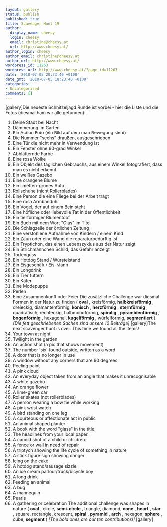 ```yaml
---
layout: gallery
status: publish
published: true
title: Scavenger Hunt 19
author:
  display_name: cheesy
  login: cheesy
  email: christine@cheesy.at
  url: http://www.cheesy.at/
author_login: cheesy
author_email: christine@cheesy.at
author_url: http://www.cheesy.at/
wordpress_id: 11263
wordpress_url: http://www.cheesy.at/?page_id=11263
date: '2010-07-05 20:23:40 +0100'
date_gmt: '2010-07-05 18:23:40 +0100'
categories:
- Uncategorized
comments: []
---
```

<!--:de-->[gallery]Die neueste Schnitzeljagd Runde ist vorbei - hier die Liste und die Fotos (diesmal ham wir alle gefunden):
1. Deine Stadt bei Nacht
2. Dämmerung im Garten
3. Ein Action Foto (ein Bild auf dem man Bewegung sieht)
4. Die Nummer "sechs" draußen, ausgeschrieben
5. Eine Tür die nicht mehr in Verwendung ist
6. Ein Fenster ohne 60-grad Winkel
7. Abblätternde Farbe
8. Eine rosa Wolke
9. Ein Objekt des täglichen Gebrauchs, aus einem Winkel fotografiert, dass man es nicht erkennt
10. Ein weißes Gazebo
11. Eine orangene Blume
12. Ein limetten-grünes Auto
13. Rollschuhe (nicht Rollerblades)
14. Eine Person die eine Fliege bei der Arbeit trägt
15. Eine rosa Armbanduhr
16. Ein Vogel, der auf einem Bein steht
17. Eine höfliche oder liebevolle Tat in der Öffentlichkeit
18. Ein tierförmiger Blumentopf
19. Ein Buch mit dem Wort "Glas" im Titel
20. Die Schlagzeile der örtlichen Zeitung
21. Eine verstohlene Aufnahme von Kindern / einem Kind
22. Ein Zaun oder eine Wand die reparaturbedürftig ist
23. Ein Tryptichon, das einen Lebenszyklus aus der Natur zeigt
24. Ein Strichmännchen Schild, das Gefahr anzeigt
25. Tortenguss
26. Ein Hotdog Stand / Würstelstand
27. Ein Eisgeschäft / Eis-Mann
28. Ein Longdrink
29. Ein Tier füttern
30. Ein Käfer
31. Eine Modepuppe
32. Perlen
33. Eine Zusammenkunft oder Feier
Die zusätzliche Challenge war diesmal Formen in der Natur zu finden ( **oval** , kreisförmig, **halbkreisförmig** , dreieckig, diamantenförmig, **konisch** , **herzförmig** , **sternförmig** , quadratisch, rechteckig, halbmondförmig, **spiralig** , **pyramidenförmig** , **bogenförmig** , hexagonal, **kugelförmig** , würfelförmig, **segmentiert** ) _[Die fett geschriebenen Sachen sind unsere 10 Beiträge]_
[gallery]<!--:--><!--:en-->The next scavenger hunt is over. This time we found all the items!
1. Your town at night
2. Twilight in the garden
3. An action shot (a pic that shows movement)
4. The number 'six' found outside, written as a word
5. A door that is no longer in use
6. A window without any corners that are 90 degrees
7. Peeling paint
8. A pink cloud
9. An everyday object taken from an angle that makes it unrecognisable
10. A white gazebo
11. An orange flower
12. A lime-green car
13. Roller skates (not rollerblades)
14. A person wearing a bow tie while working
15. A pink wrist watch
16. A bird standing on one leg
17. A courteous or affectionate act in public
18. An animal shaped planter
19. A book with the word "glass" in the title.
20. The headlines from your local paper.
21. A candid shot of a child or children.
22. A fence or wall in need of repair
23. A triptych showing the life cycle of something in nature
24. A stick figure sign showing danger
25. Icing on the cake
26. A hotdog stand/sausage sizzle
27. An ice cream parlour/truck/bicycle boy
28. A long drink
29. Feeding an animal
30. A bug
31. A mannequin
32. Pearls
33. A gathering or celebration
The additional challenge was shapes in nature ( **oval** , circle, **semi-circle** , triangle, diamond, **cone** , **heart** , **star** , square, rectangle, crescent, **spiral** , **pyramid** , **arch** , hexagon, **sphere** , cube, **segment** ) _[The bold ones are our ten contributions!]_
[gallery]<!--:-->
